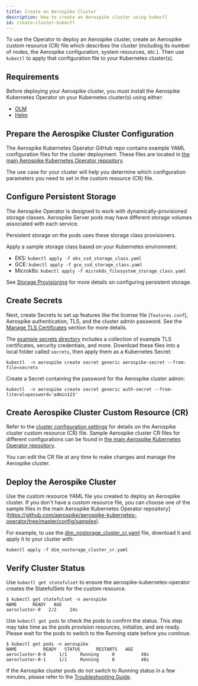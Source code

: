 ```yaml
---
title: Create an Aerospike Cluster
description: How to create an Aerospike cluster using kubectl
id: create-cluster-kubectl
---
```


To use the Operator to deploy an Aerospike cluster, create an Aerospike custom resource (CR) file which describes the cluster (including its number of nodes, the Aerospike configuration, system resources, etc.). Then use `kubectl` to apply that configuration file to your Kubernetes cluster(s).

## Requirements

Before deploying your Aerospike cluster, you must install the Aerospike Kubernetes Operator on your Kubernetes cluster(s) using either:

* [OLM](Install-the-Operator-on-Kubernetes.md)
* [Helm](install-operator-helm.md)

## Prepare the Aerospike Cluster Configuration

The Aerospike Kubernetes Operator GitHub repo contains example YAML configuration files for the cluster deployment. These files are located in [the main Aerospike Kubernetes Operator repository](https://github.com/aerospike/aerospike-kubernetes-operator/tree/master/config/samples).

The use case for your cluster will help you determine which configuration parameters you need to set in the custom resource (CR) file.

## Configure Persistent Storage

The Aerospike Operator is designed to work with dynamically-provisioned storage classes. Aerospike Server pods may have different storage volumes associated with each service.

Persistent storage on the pods uses these storage class provisioners.

Apply a sample storage class based on your Kubernetes environment:

* EKS: `kubectl apply -f eks_ssd_storage_class.yaml`
* GCE: `kubectl apply -f gce_ssd_storage_class.yaml`
* Microk8s: `kubectl apply -f microk8s_filesystem_storage_class.yaml`

See [Storage Provisioning](Storage-provisioning.md) for more details on configuring persistent storage.

## Create Secrets

Next, create Secrets to set up features like the license file (`features.conf`), Aerospike authentication, TLS, and the cluster admin password. See the [Manage TLS Certificates](Manage-TLS-Certificates.md) section for more details.

The [example secrets directory](https://github.com/aerospike/aerospike-kubernetes-operator/tree/master/config/samples/secrets) includes a collection of example TLS certificates, security credentials, and more. Download these files into a local folder called `secrets`, then apply them as a Kubernetes Secret:

```shell
kubectl  -n aerospike create secret generic aerospike-secret --from-file=secrets
```

Create a Secret containing the password for the Aerospike cluster admin:

```shell
kubectl  -n aerospike create secret generic auth-secret --from-literal=password='admin123'
```

## Create Aerospike Cluster Custom Resource (CR)

Refer to the [cluster configuration settings](Cluster-configuration-settings.md) for details on the Aerospike cluster custom resource (CR) file. Sample Aerospike cluster CR files for different configurations can be found in [the main Aerospike Kubernetes Operator repository](https://github.com/aerospike/aerospike-kubernetes-operator/tree/master/config/samples).

You can edit the CR file at any time to make changes and manage the Aerospike cluster.


## Deploy the Aerospike Cluster

Use the custom resource YAML file you created to deploy an Aerospike cluster. If you don't have a custom resource file, you can choose one of the sample files in the main Aerospike Kubernetes Operator repository](https://github.com/aerospike/aerospike-kubernetes-operator/tree/master/config/samples).

For example, to use the [dim_nostorage_cluster_cr.yaml](https://github.com/aerospike/aerospike-kubernetes-operator/blob/master/config/samples/dim_nostorage_cluster_cr.yaml) file, download it and apply it to your cluster with:

```shell
kubectl apply -f dim_nostorage_cluster_cr.yaml
```

## Verify Cluster Status

Use `kubectl get statefulset` to ensure the aerospike-kubernetes-operator creates the StatefulSets for the custom resource.

```shell
$ kubectl get statefulset -n aerospike
NAME      READY   AGE
aerocluster-0   2/2     24s
```

Use `kubectl get pods` to check the pods to confirm the status. This step may take time as the pods provision resources, initialize, and are ready. Please wait for the pods to switch to the Running state before you continue.

```shell
$ kubectl get pods -n aerospike
NAME          READY   STATUS      RESTARTS   AGE
aerocluster-0-0     1/1     Running     0          48s
aerocluster-0-1     1/1     Running     0          48s
```

If the Aerospike cluster pods do not switch to Running status in a few minutes, please refer to the [Troubleshooting Guide](Troubleshooting.md).
